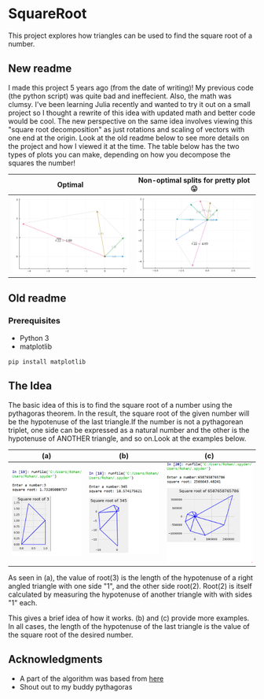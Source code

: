 # SquareRoot

This project explores how triangles can be used to find the square root of a number.

## New readme
I made this project 5 years ago (from the date of writing)! My previous code (the python script) was quite bad and ineffecient. Also, the math was clumsy. I've been learning Julia recently and wanted to try it out on a small project so I thought a rewrite of this idea with updated math and better code would be cool. The new perspective on the same idea involves viewing this "square root decomposition" as just rotations and scaling of vectors with one end at the origin. Look at the old readme below to see more details on the project and how I viewed it at the time. The table below has the two types of plots you can make, depending on how you decompose the squares the number!


|       Optimal      | Non-optimal splits for pretty plot 😛|
| :----------------: | ------------------ |
| ![](imgs/new2.png) | ![](imgs/new1.png) |
## Old readme

### Prerequisites

- Python 3
- matplotlib

```
pip install matplotlib
```

## The Idea

The basic idea of this is to find the square root of a number using the pythagoras theorem. In the result, the square root of the given number will be the hypotenuse of the last triangle.If the number is not a pythagorean triplet, one side can be expressed as a natural number and the other is the hypotenuse of ANOTHER triangle, and so on.Look at the examples below.

|        (a)         | (b)                |        (c)         |
| :----------------: | ------------------ | :----------------: |
| ![](imgs/old1.png) | ![](imgs/old2.png) | ![](imgs/old3.png) |

As seen in (a), the value of root(3) is the length of the hypotenuse of a right angled triangle with one side "1", and the other side root(2). Root(2) is itself calculated by measuring the hypotenuse of another triangle with with sides "1" each.

This gives a brief idea of how it works. (b) and (c) provide more examples.
In all cases, the length of the hypotenuse of the last triangle is the value of the square root of the desired number.

## Acknowledgments

- A part of the algorithm was based from [here](https://math.stackexchange.com/questions/2125690/find-coordinates-of-3rd-right-triangle-point-having-2-sets-of-coordinates-and-a)
- Shout out to my buddy pythagoras
